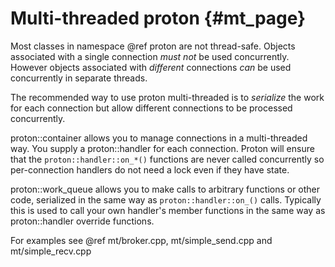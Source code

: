 # Multi-threaded proton {#mt_page}

<!-- FIXME aconway 2016-05-04: doc -->

Most classes in namespace @ref proton are not thread-safe. Objects associated
with a single connection *must not* be used concurrently. However objects
associated with *different* connections *can* be used concurrently in separate
threads.

The recommended way to use proton multi-threaded is to *serialize* the work for
each connection but allow different connections to be processed concurrently.

proton::container allows you to manage connections in a multi-threaded way. You
supply a proton::handler for each connection. Proton will ensure that the
`proton::handler::on_*()` functions are never called concurrently so
per-connection handlers do not need a lock even if they have state.

proton::work_queue allows you to make calls to arbitrary functions or other
code, serialized in the same way as `proton::handler::on_()` calls. Typically
this is used to call your own handler's member functions in the same way as
proton::handler override functions.

For examples see @ref mt/broker.cpp, mt/simple\_send.cpp and mt/simple\_recv.cpp
